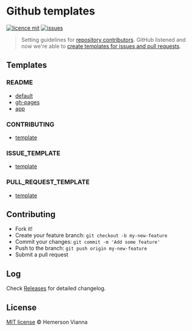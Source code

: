 # Github templates

[![licence mit](https://img.shields.io/badge/license-MIT-blue.svg?style=flat-square)](http://hemersonvianna.mit-license.org/)
[![issues](https://img.shields.io/github/issues/brazilian-dev/github-templates.svg?style=flat-square)](https://github.com/brazilian-dev/github-templates/issues)

> Setting guidelines for [repository contributors](https://help.github.com/articles/setting-guidelines-for-repository-contributors/).
> GitHub listened and now we're able to [create templates for issues and pull requests](https://github.com/blog/2111-issue-and-pull-request-templates).

## Templates

### README

- [default](templates/readme/default.md)
- [gh-pages](templates/readme/gh-pages.md)
- [app](templates/readme/app.md)

### CONTRIBUTING

- [template](templates/contributing/CONTRIBUTING.md)

### ISSUE_TEMPLATE

- [template](templates/issue/ISSUE_TEMPLATE.md)

### PULL_REQUEST_TEMPLATE

- [template](templates/pull-request/PULL_REQUEST_TEMPLATE.md)

## Contributing

- Fork it!
- Create your feature branch: `git checkout -b my-new-feature`
- Commit your changes: `git commit -m 'Add some feature'`
- Push to the branch: `git push origin my-new-feature`
- Submit a pull request

## Log

Check [Releases](https://github.com/brazilian-dev/github-templates/releases) for detailed changelog.

## License

[MIT license](http://hemersonvianna.mit-license.org/) © Hemerson Vianna
